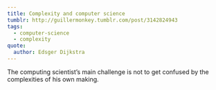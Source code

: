 ```yaml
---
title: Complexity and computer science
tumblr: http://guillermonkey.tumblr.com/post/3142824943
tags:
  - computer-science
  - complexity
quote:
  author: Edsger Dijkstra
---
```


The computing scientist’s main challenge is not to get confused by the complexities of his own making.
